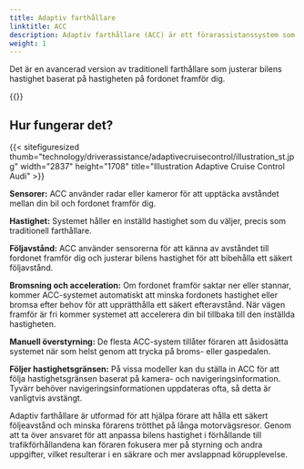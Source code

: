 ```yaml
---
title: Adaptiv farthållare
linktitle: ACC 
description: Adaptiv farthållare (ACC) är ett förarassistanssystem som använder sensorer och mjukvara för att upprätthålla ett säkert avstånd mellan din bil och fordonet framför dig när du kör på motorvägen.
weight: 1
---
```

<!-- markdownlint-disable MD033 -->

Det är en avancerad version av traditionell farthållare som justerar bilens hastighet baserat på hastigheten på fordonet framför dig.

{{<evkxdisplayaddarticle />}}

## Hur fungerar det?

{{< sitefiguresized thumb="technology/driverassistance/adaptivecruisecontrol/illustration_st.jpg" width="2837" height="1708" title="Illustration Adaptive Cruise Control Audi" >}}

**Sensorer:** ACC använder radar eller kameror för att upptäcka avståndet mellan din bil och fordonet framför dig.

**Hastighet:** Systemet håller en inställd hastighet som du väljer, precis som traditionell farthållare.

**Följavstånd:** ACC använder sensorerna för att känna av avståndet till fordonet framför dig och justerar bilens hastighet för att bibehålla ett säkert följavstånd.

**Bromsning och acceleration:** Om fordonet framför saktar ner eller stannar, kommer ACC-systemet automatiskt att minska fordonets hastighet eller bromsa efter behov för att upprätthålla ett säkert efteravstånd. När vägen framför är fri kommer systemet att accelerera din bil tillbaka till den inställda hastigheten.

**Manuell överstyrning:** De flesta ACC-system tillåter föraren att åsidosätta systemet när som helst genom att trycka på broms- eller gaspedalen.

**Följer hastighetsgränsen:** På vissa modeller kan du ställa in ACC för att följa hastighetsgränsen baserat på kamera- och navigeringsinformation. Tyvärr behöver navigeringsinformationen uppdateras ofta, så detta är vanligtvis avstängt.

Adaptiv farthållare är utformad för att hjälpa förare att hålla ett säkert följeavstånd och minska förarens trötthet på långa motorvägsresor. Genom att ta över ansvaret för att anpassa bilens hastighet i förhållande till trafikförhållandena kan föraren fokusera mer på styrning och andra uppgifter, vilket resulterar i en säkrare och mer avslappnad körupplevelse.
 